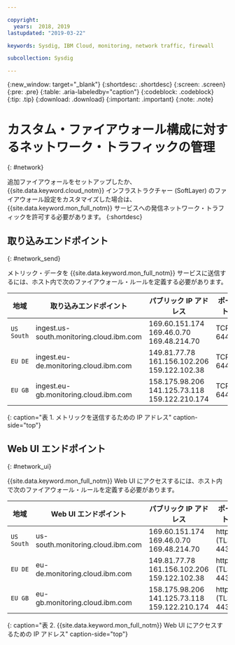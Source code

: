 ```yaml
---

copyright:
  years:  2018, 2019
lastupdated: "2019-03-22"

keywords: Sysdig, IBM Cloud, monitoring, network traffic, firewall

subcollection: Sysdig

---
```


{:new_window: target="_blank"}
{:shortdesc: .shortdesc}
{:screen: .screen}
{:pre: .pre}
{:table: .aria-labeledby="caption"}
{:codeblock: .codeblock}
{:tip: .tip}
{:download: .download}
{:important: .important}
{:note: .note}

 
# カスタム・ファイアウォール構成に対するネットワーク・トラフィックの管理
{: #network}

追加ファイアウォールをセットアップしたか、{{site.data.keyword.cloud_notm}} インフラストラクチャー (SoftLayer) のファイアウォール設定をカスタマイズした場合は、{{site.data.keyword.mon_full_notm}} サービスへの発信ネットワーク・トラフィックを許可する必要があります。 
{:shortdesc}


## 取り込みエンドポイント
{: #network_send}

メトリック・データを {{site.data.keyword.mon_full_notm}} サービスに送信するには、ホスト内で次のファイアウォール・ルールを定義する必要があります。

| 地域      | 取り込みエンドポイント                                | パブリック IP アドレス               | ポート    |
|-------------|---------------------------------------------------|-----------------------------------|----------|
| `US South`  | ingest.us-south.monitoring.cloud.ibm.com          | 169.60.151.174 </br>169.46.0.70 </br>169.48.214.70   | TCP 6443 | 
| `EU DE`     | ingest.eu-de.monitoring.cloud.ibm.com             | 149.81.77.78 </br>161.156.102.206 </br>159.122.102.38   | TCP 6443 | 
| `EU GB`     | ingest.eu-gb.monitoring.cloud.ibm.com             | 158.175.98.206 </br>141.125.73.118 </br>159.122.210.174   | TCP 6443 | 
{: caption="表 1. メトリックを送信するための IP アドレス" caption-side="top"}



## Web UI エンドポイント
{: #network_ui}

{{site.data.keyword.mon_full_notm}} Web UI にアクセスするには、ホスト内で次のファイアウォール・ルールを定義する必要があります。

| 地域      | Web UI エンドポイント                                   | パブリック IP アドレス                                    | ポート   |
|-------------|---------------------------------------------------|--------------------------------------------------------|---------|
| `US South`  | us-south.monitoring.cloud.ibm.com                 | 169.60.151.174 </br>169.46.0.70 </br>169.48.214.70   | https (TLS) 443 | 
| `EU DE`     | eu-de.monitoring.cloud.ibm.com                    | 149.81.77.78 </br>161.156.102.206 </br>159.122.102.38   | https (TLS) 443 | 
| `EU GB`     | eu-gb.monitoring.cloud.ibm.com                    | 158.175.98.206 </br>141.125.73.118 </br>159.122.210.174   | https (TLS) 443 | 
{: caption="表 2. {{site.data.keyword.mon_full_notm}} Web UI にアクセスするための IP アドレス" caption-side="top"}


